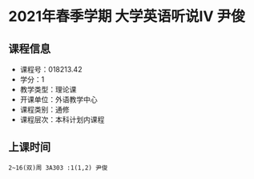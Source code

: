 # 2021年春季学期 大学英语听说IV 尹俊






## 课程信息

- 课程号：018213.42
- 学分：1
- 教学类型：理论课
- 开课单位：外语教学中心
- 课程类别：通修
- 课程层次：本科计划内课程

## 上课时间

```
2~16(双)周 3A303 :1(1,2) 尹俊
```

